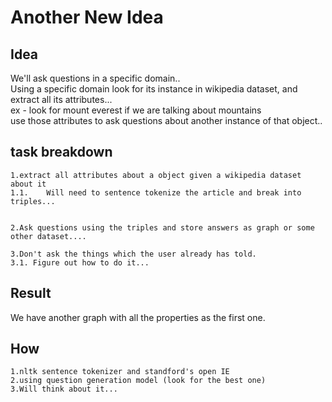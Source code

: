 # Another New Idea

## Idea   
We'll ask questions in a specific domain..  
Using a specific domain look for its instance in wikipedia dataset, and extract all its attributes...   
ex - look for mount everest if we are talking about mountains    
use those attributes to ask questions about another instance of that object..   

## task breakdown  

    1.extract all attributes about a object given a wikipedia dataset about it  
    1.1.    Will need to sentence tokenize the article and break into triples...   


    2.Ask questions using the triples and store answers as graph or some other dataset....  

    3.Don't ask the things which the user already has told.
    3.1. Figure out how to do it...   


## Result

We have another graph with all the properties as the first one.


## How

    1.nltk sentence tokenizer and standford's open IE
    2.using question generation model (look for the best one)
    3.Will think about it...